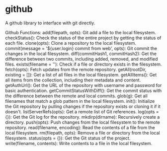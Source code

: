 # github
A github library to interface with git directly. 

Github Functions: 
add(filepath, opts): Git add a file to the local filesystem.
checkStatus(): Check the status of the entire project by getting the status of each file.
clone(opts): Clone a repository to the local filesystem.
commit(message = '${user.login} commit from web', opts): Git commit the changes in the local filesystem.
diff(commitHash1, commitHash2): Get the difference between two commits, including added, removed, and modified files.
exists(filename = ''): Check if a file or directory exists in the filesystem.
fetch(opts): Fetch updates from the remote repository.
getAll(rootDir, existing = []): Get a list of all files in the local filesystem.
getAllItems(): Get all items from the collection, including their metadata and content.
getAuthUrl(): Get the URL of the repository with username and password for basic authentication.
getCommitStatusWithDiff(): Get the commit status with the difference between the remote and local commits.
glob(g): Get all filenames that match a glob pattern in the local filesystem.
init(): Initialize the Git repository by pulling changes if the repository exists or cloning it if it doesn't.
listServerRefs(opts): Get a remote list of Git references.
log(opts = {}): Get the Git log for the repository.
mkdirp(dirname): Recursively create a directory.
push(opts): Push changes from the local filesystem to the remote repository.
read(filename, encoding): Read the contents of a file from the local filesystem.
rm(filepath, opts): Remove a file or directory from the local filesystem.
status(opts = {}): Get the Git status of the project.
write(filename, contents): Write contents to a file in the local filesystem.

